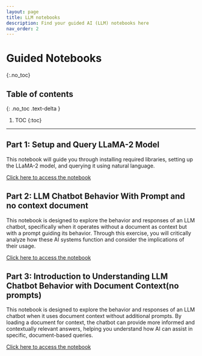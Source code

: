 ```yaml
---
layout: page
title: LLM notebooks
description: Find your guided AI (LLM) notebooks here
nav_order: 2
---
```


# Guided Notebooks
{:.no_toc}

## Table of contents
{: .no_toc .text-delta }

1. TOC
{:toc}

---

## Part 1: Setup and Query LLaMA-2 Model

This notebook will guide you through installing required libraries, setting up the LLaMA-2 model, and querying it using natural language.

[Click here to access the notebook](https://github.com/thicc-mepo-2024/thicc-mepo-2024.github.io/blob/main/_notebooks/Part1_pretrained.ipynb)

## Part 2: LLM Chatbot Behavior With Prompt and no context document

This notebook is designed to explore the behavior and responses of an LLM chatbot, specifically when it operates without a document as context but with a prompt guiding its behavior. Through this exercise, you will critically analyze how these AI systems function and consider the implications of their usage.

[Click here to access the notebook](https://github.com/thicc-mepo-2024/thicc-mepo-2024.github.io/blob/main/_notebooks/Part2_prompting.ipynb)

## Part 3: Introduction to Understanding LLM Chatbot Behavior with Document Context(no prompts)

This notebook is designed to explore the behavior and responses of an LLM chatbot when it uses document context without additional prompts. By loading a document for context, the chatbot can provide more informed and contextually relevant answers, helping you understand how AI can assist in specific, document-based queries.

[Click here to access the notebook](https://github.com/thicc-mepo-2024/thicc-mepo-2024.github.io/blob/main/_notebooks/Part3_Document_Unprompted.ipynb)
